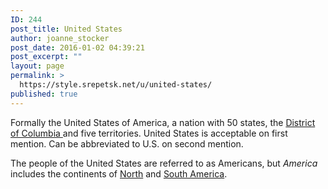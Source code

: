 ```yaml
---
ID: 244
post_title: United States
author: joanne_stocker
post_date: 2016-01-02 04:39:21
post_excerpt: ""
layout: page
permalink: >
  https://style.srepetsk.net/u/united-states/
published: true
---
```

Formally the United States of America, a nation with 50 states, the <a href="https://style.srepetsk.net/w/washington-d-c/">District of Columbia </a>and five territories. United States is acceptable on first mention. Can be abbreviated to U.S. on second mention.

The people of the United States are referred to as Americans, but <em>America</em> includes the continents of <a href="https://style.srepetsk.net/n/north-america/">North</a> and <a href="https://style.srepetsk.net/s/south-america/">South America</a>.